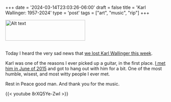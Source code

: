 +++
date = '2024-03-14T23:03:26-06:00'
draft = false
title = 'Karl Wallinger: 1957-2024'
type = 'post'
tags = ["art", "music", "rip"]
+++

<div>
  <img src="https://julianwest.me/Blog/posts/Karl-Wallinger/karl-wallinger-and-me.jpeg" alt="Alt text" width="250" height="65">
</div><br />

Today I heard the very sad news that <a href="https://www.theguardian.com/music/2024/mar/13/karl-wallinger-obituary">we lost Karl Wallinger this week</a>.<br />

Karl was one of the reasons I ever picked up a guitar, in the first place.  <a href="http://julianwest.me/Blog/posts/karl-wallinger/karl-wallinger">I met him in June of 2015</a> and got to hang out with him for a bit.  One of the most humble, wisest, and most witty people I ever met.  <br />

Rest in Peace good man.  And thank you for the music.


<div class="video">
{{< youtube 8rXQ5Ye-ZwI >}}
</div>
